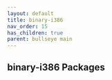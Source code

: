 ```yaml
---
layout: default
title: binary-i386
nav_order: 15
has_children: true
parent: bullseye main
---
```


## binary-i386 Packages
